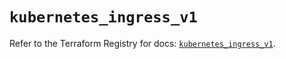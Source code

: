# `kubernetes_ingress_v1`

Refer to the Terraform Registry for docs: [`kubernetes_ingress_v1`](https://registry.terraform.io/providers/hashicorp/kubernetes/2.37.0/docs/resources/ingress_v1).
